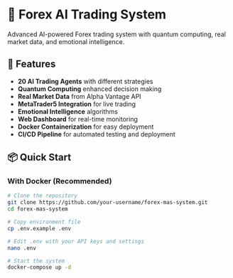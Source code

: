 # 🤖 Forex AI Trading System

Advanced AI-powered Forex trading system with quantum computing, real market data, and emotional intelligence.

## 🚀 Features

- **20 AI Trading Agents** with different strategies
- **Quantum Computing** enhanced decision making
- **Real Market Data** from Alpha Vantage API
- **MetaTrader5 Integration** for live trading
- **Emotional Intelligence** algorithms
- **Web Dashboard** for real-time monitoring
- **Docker Containerization** for easy deployment
- **CI/CD Pipeline** for automated testing and deployment

## 📦 Quick Start

### With Docker (Recommended)
```bash
# Clone the repository
git clone https://github.com/your-username/forex-mas-system.git
cd forex-mas-system

# Copy environment file
cp .env.example .env

# Edit .env with your API keys and settings
nano .env

# Start the system
docker-compose up -d
